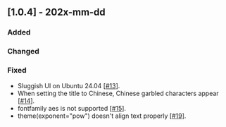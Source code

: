 ## [1.0.4] - 202x-mm-dd

### Added

### Changed

### Fixed
- Sluggish UI on Ubuntu 24.04 [[#13](https://github.com/JetBrains/lets-plot-skia/issues/13)].
- When setting the title to Chinese, Chinese garbled characters appear [[#14](https://github.com/JetBrains/lets-plot-skia/issues/14)].
- fontfamily aes is not supported [[#15](https://github.com/JetBrains/lets-plot-skia/issues/15)].
- theme(exponent="pow") doesn't align text properly [[#19](https://github.com/JetBrains/lets-plot-skia/issues/19)].